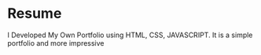 # Resume
I Developed My Own Portfolio using HTML, CSS, JAVASCRIPT. It is a simple portfolio and more impressive
